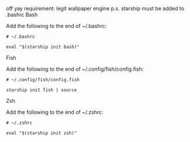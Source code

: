 off yay requirement:
legit wallpaper engine
p.s. starship must be added to .bashrc
Bash

Add the following to the end of ~/.bashrc:
```
# ~/.bashrc

eval "$(starship init bash)"
```
Fish

Add the following to the end of ~/.config/fish/config.fish:
```
# ~/.config/fish/config.fish

starship init fish | source
```
Zsh

Add the following to the end of ~/.zshrc:
```
# ~/.zshrc

eval "$(starship init zsh)"
```
